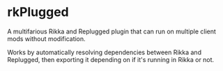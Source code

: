 # rkPlugged
A multifarious Rikka and Replugged plugin that can run on multiple client mods without modification.

Works by automatically resolving dependencies between Rikka and Replugged, then exporting it depending on if it's running in Rikka or not.